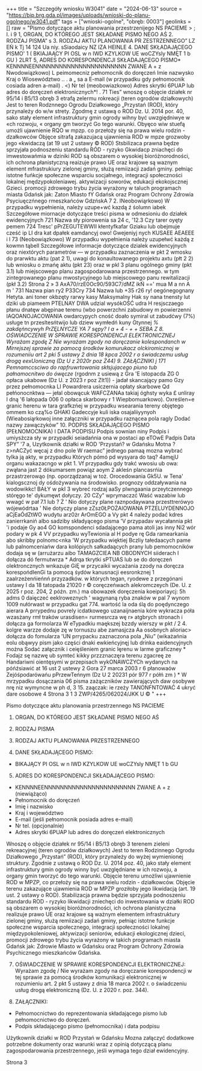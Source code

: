 +++
title = "Szczegóły wniosku W3041"
date = "2024-06-13"
source = "https://bip.brg.gda.pl/images/uploads/wnioski-do-planu-ogolnego/w3041.pdf"
tags = ["wnioski-ogolne", "obręb: 0003"]
geolinks = []
raw = "Pismo dotyczące aktu planowania przestrzenijego NS PACIEME  > ; I. i 9 1, ORGAN, DO KTÓREGO JEST SKŁADANE PISMO  NEGO AŚ 2. RODZAJ PISMA” s 3. RODZAJ AKTU PLANOWANIA PR ZESTRZENNEGO” LZ EŃ k Tj 14 124 Ua niy. sSiaodaicy  NZ IZA HEINLE  4. DANE SKŁADAJĄCEGO PISMO' 1 ( BKIAJAĄCY PI OSL w  n IWD KZYLKOW UE woCZYsly NMĘT 1 b GU  ) 2LRT 5, ADRES DO KORESPONDENCJI SKŁADAJĄCEGO PISMO* KENNNNEENNNNNNNNNNNNNNNNNNNNNNN ZWANE A + z Nwodowiązkowo) L peimomecniz pełnomocnik do doręczeń Imie  nazwysko Kraj o Wiosewództwo .. . a „ sa a E-mail (w przypadku gdy pełnomocnik cosiada adren a-mail) . <) Nr tel (meobowiazkowo) Adres skrytki 6PUAP lub adres do doręczeń elektronicznych*! . 71 Ties” wnoszę o objęcie działek nr 95/14 i B5/13 obręb 3 etrafą zelermu  rokreacji (teren ogrodów działkowych) Jest to teren Rodznnego Ogrodu Działkowego „Przystań (ROD), który przynależy do w/w strety. Zgodmę z ustawą o ROD Dz. U. 2014 por. 40, sako stały element infrastruktury gmin ogrody wihny być uwzgiędniwye w «ch rozwoju, « organy gm tworzyć Go tego warunki. Obyęco wiw stuefą umożli ujawnienie RQO w mpzp. co przełoży się na prawa wielu rodzin - dzałkowców Objęce sitrafą zakazujacą ujawnienia ROD w mpze grozwoby jego «kwidaczą (at 19 ust 2 ustawy © ROD) Stsbilizaca prawna będze sprzyjała podnoszeniu standardu RÓD - ryzyko Gkwidacp zniachęci do imwestowańmia w dziniki ROD są obszarem o wysokiej bioróżnorodności, ich ochrona płanistyczną reaizuje prawo UE oraz krajowe są waznym element mfrastrukiury zielonej gminy, służą remiizacji zadań gminy. pełniąc istotne fuńkcje społeczne wsparciu socjałnego, integracji społeczności lokalnej  mędzypokoleniawej. aktywizacji soworów, edukacji ekokojscznej Gzieci. promocji zdrowego trybu życia wyrażony w taluch programach miasta Gdańsk jak: Zaton Miasto fY Gdańsk oraz Program Ochrony Zdrowia Psyciuęczńnego rmeszkańców GdzńskA 7 2. INeobowiąrkowo) W przypadku wypełnienia, należy uzupe+wć kazdą ź śolumn iabek Szczegółowe miornacje dotyczące treści pisma w odmesioniu do działek ewidencyjnych 721 Nazwa sły piorowenia  sa 24 c,  '12.3 Czy tarer oyęty pemem  724 Tresc' pPrZEGUTEWWII kłentyfkafar Gziaku lub obejmuje cześć ip LI  dra kat dpałek eamdancyj owo! Gwejeniyj nych KUSAEE AEAEEE i l  73 (Neobowiązkowo) W przypadku wypełnienia należy uzupełwć każdą z kowmn tąbell Szczegółowe informacje dotyczące dzialek ewidencyjnych oraz niextórych parametrów — w przypadku zaznaczenia w pkt 2 wmosku do prarwktu aktu (pat 2 1), uwagi do konaultowanego projektu axtu (płt 2 2) lub wniosku o zmańę aktu (pkt 23) oraz w pkl 3 planu ogólnego gminy (pkt 3.1) lub miejscowego planu zagospodarowana przestrzennego. w tym zintegrowanego planu mwostycyjnego lub miejscowego panu rewitalizacji (pkł 3.2) Strona 2 » 3 AxA70/rzE0Oc90/593C7/dMZ ikŃ ==' mua M a nn A m '  731 Nazwa pian  ry2 P33Cry  734 Nazwa lub  +35 r26 ry!  oegónegognany  Hetyta. ani toner okbzęty rarwy kasy  Maksymalny Hak sy nana tnensty  lut dziki ub piameem PTELNAY DWA  udzial wysókOŚĆ udra H resjsczaego płanu dnatęw abępinae terenu (wbo  powerzchni zabudowy m powierzenni  IAQOANOJACOWANIA  owdarcypych cność doało  symiral ut zabudćwy (7%) usługe tn przesltesńtwijo lub dziew  wymłedń kuny Gtynnej *%  zakdęńncywyh  PrZĘLNYCZE YA  7 sępy?  I a + 4 - + + SEBA Z  8. OŚWIADCZENIE W SPRAWIE KORESPONDENCJI ELEKTRONICZNEJ  Wyrażam zgodę Z Nie wyrażam zgody  na doręczanie kolespondanch w Mirrejszej sprawie za pamocą środków komurukacz olckiromicznoj w  rozumeniiu art 2 pki 5 ustawy 2 dnia 18 kpca 2002 r o świadczemu usług drogą eexUoniczną (Dz U z 2020r  poz Ż44)  9. ZAŁĄCZNIKI j  171 Pemnamccsciwo do rapfruwrtowania skłsjujacego piuno tub pałnamocnitwo do ówęcze* (rgodnm z usiewą z Gra 'E istopacda ZG  0 opłaca ukabowe (Dz U. z 2023 r poz ZIt1)) - jadał skancający pamo Gzy przez pełnomocnka  LI  Powardrera usiczernia opłaty skarbowe Qd pełńonocnktwa — jełal obowącuk WAFCZANAa takiaj óghsty wyka £ unliray I dną '6 lałopada 006  0 opłaca skarbowy  r 1  Wiepbomuarkowo). Oxreślen=e granic herenu w tara grafkzńej w przypadku wsearania tereny objętego ommem ko czą%o GHAKI Gadeccyje kuli iska osajaliiyynyoh   (Wieabosiąrkowoj inne załączniki w przypadku raznącea pola ragly Dodać nazwy zawączyków” 10. PODPIS SKŁADAJĄCEGO PISMO (PEŁNOMOCNIKA) I DATA PODPISU Podpis sownian niny Podpis i umiysżcza sły w przypadki seiadańnia ona w postaci ap eTOwE Padpis Data SPY” '7 a, Uzytkownik działki w ROD 'Przystań? w Gdańsku Motna ?z>nACZyć węcaj z dno pole W raemac” jednego pamaą mozna wybrać tylka ją akty, w przypadku Których pómó pd wysyara do taq? 4amęjU organu wakazacngo w pkt 1. Vf przypadku gdy trakć wwosiu ub owa: zwąłana jast 2 dókumarsem powiąz aoym 2 akleśn plancasrńia przastrzerowąo (np. oporządzanaj w toż. Orocedowania Gk5U. w Tena' kialogscznoj dy ośdożywania na środowisko. prognozy oddzaływania na wodowikkc! BAŁY w pkI 3 wybreć rodzaj aaSy plwngaania przeytczennego stóręgo te' dykumęwt dołyczy. 20 CZy” wprymaczzć Waść wazabiw lub wwagć w pał 7.1 lub ? Ż ' Nio dotyczy plane raznpodaywana przesttrerówyo wójewódrtaa ' Nie dotyczy plane zZsz0ŁPOŻAIOWANA PTZELUYDENNOJO aCjEaÓdZtWO  wudytu arz0żr ArOmEGO a Vy pkt 4 należy podać kdres zanierrkaniń albo sadziby składyącego pisma 'V przypadav wycałannia pkt 'i podaje Gy ao4 GO komspondenci sdadającego pama atoli jas inny Ni2 wór podary w pk 4 VV przypadku wyTewionia al H podye rę Gda ramearkania abo skribby polnomc<nka 'W przypadku więktiej Bczliy tałedaacych pame lub palnomceniańw dara kolópiych sałkadaących prany lub pemomocników dodaja sę w (arrużarzu aibo TAMAGZCIEA NB OBODNYCH siiderach I dołącza dó fermutwrza * Adrqa tkrytki sPTUAS lub se do doręczeń olektroncznych wnkazuje GiĘ w przycaikii wycażania zzody na doręcza korespońdIenGi ta pomocą śydów kanusnacji eesronkznej 1 zaalrzeżenńieńnń przyzadków. w których tegan, ryodewe z przegónani ustawy I da 18 tatopada 21020 r © coręczeńwach alekromczeych (De. U. z 2025 r poz. 204, 2 późn. zm.) ma obowazek doręczenia koeiporiaycj: 5h adms 0 daięczeć eeklroweznych ' wagynaną ryba znaków w pal 7  wynom 1009 nułórwast w przypadku gat 774. wartość la oda ślą do poędynczego aierara A prrypednu povrely icdatkowego uzanaijnaenia kóre wykracza póła wzasżany rmł traków urasdisen= rurmesrcza wę r» atgbrych stronach i dołącza ga formolarza W eTypadkiu maększej bzzdy wierszy w pkt / 2 4. kolgre warzze dodaje zę w tornuszu abe zamasjcza Aa osobnych alioriac> dołącza do fomularza 'UN prrypacku zaznaczona pola „Niu” (wikażańnia eolu obąwyy pism jako części dnaki ewkieńcyjnęj lub drinka eaidencyjnych można Sodać załącznik i ceięśleniem granic lęrenu w larme graficzney * Fodajz sę nazwę ub symteć kikky przzznaczęra terenu zgacreę ze Handariwni oientęsymi w przepisach wykONAWCZYCh wydanych na póńźsiawić at 16 ust 2 ustewy 2 Gora 27 marca 2003 r 6 płanowaów  Zejóśpodarówańu pPrzewTeńnym (Dz U 2 20231 pór 977 r półń zm ) * W mrzypadku dosączania 06 pisma zażączników zawierających daw osobywe nrę niz wymyncne w ph d, 3 15. zaączak: ie rzeży TANONFNTOWAĆ 4 ukryć dare osobowe 4 Strona 3 1 3 ZWP/4265/062024/JKK U © "
+++

Pismo dotyczące aktu planowania przestrzennego NS PACIEME

1. ORGAN, DO KTÓREGO JEST SKŁADANE PISMO NEGO AŚ
2. RODZAJ PISMA
3. RODZAJ AKTU PLANOWANIA PRZESTRZENNEGO

4. DANE SKŁADAJĄCEGO PISMO:
- BIKAJĄCY PI OSL w n IWD KZYLKOW UE woCZYsly NMĘT 1 b GU

5. ADRES DO KORESPONDENCJI SKŁADAJĄCEGO PISMO:
- KENNNNEENNNNNNNNNNNNNNNNNNNNNNN ZWANE A + z (niewiążąco)
- Pełnomocnik do doręczeń
- Imię i nazwisko
- Kraj i województwo
- E-mail (jeśli pełnomocnik posiada adres e-mail)
- Nr tel. (opcjonalnie)
- Adres skrytki 6PUAP lub adres do doręczeń elektronicznych

Wnoszę o objęcie działek nr 95/14 i B5/13 obręb 3 terenem zieleni rekreacyjnej (teren ogrodów działkowych) Jest to teren Rodzinnego Ogrodu Działkowego „Przystań” (ROD), który przynależy do wyżej wymienionej struktury. Zgodnie z ustawą o ROD Dz. U. 2014 poz. 40, jako stały element infrastruktury gmin ogrody winny być uwzględniane w ich rozwoju, a organy gmin tworzyć do tego warunki. Objęcie terenu umożliwi ujawnienie ROD w MPZP, co przełoży się na prawa wielu rodzin - działkowców. Objęcie terenu zakazujące ujawnienia ROD w MPZP groziłoby jego likwidacją (art. 19 ust. 2 ustawy o ROD). Stabilizacja prawna będzie sprzyjała podnoszeniu standardu ROD - ryzyko likwidacji zniechęci do inwestowania w działki ROD są obszarem o wysokiej bioróżnorodności, ich ochrona planistyczna realizuje prawo UE oraz krajowe są ważnym elementem infrastruktury zielonej gminy, służą remiizacji zadań gminy, pełniąc istotne funkcje społeczne wsparcia społecznego, integracji społeczności lokalnej międzypokoleniowej, aktywizacji seniorów, edukacji ekologicznej dzieci, promocji zdrowego trybu życia wyrażony w takich programach miasta Gdańsk jak: Zdrowie Miasto w Gdańsku oraz Program Ochrony Zdrowia Psychicznego mieszkańców Gdańska.

7. OŚWIADCZENIE W SPRAWIE KORESPONDENCJI ELEKTRONICZNEJ:
Wyrażam zgodę / Nie wyrażam zgody na doręczanie korespondencji w tej sprawie za pomocą środków komunikacji elektronicznej w rozumieniu art. 2 pkt 5 ustawy z dnia 18 marca 2002 r. o świadczeniu usług drogą elektroniczną (Dz. U. z 2020 r. poz. 344).

9. ZAŁĄCZNIKI:
- Pełnomocnictwo do reprezentowania składającego pismo lub pełnomocnictwo do doręczeń.
- Podpis składającego pismo (pełnomocnika) i data podpisu

Użytkownik działki w ROD Przystań w Gdańsku
Mozna załączyć dodatkowe potrzebne dokumenty oraz warunki wraz z opinią dotyczącą planu zagospodarowania przestrzennego, jeśli wymaga tego dział ewidencyjny.

Strona 3


